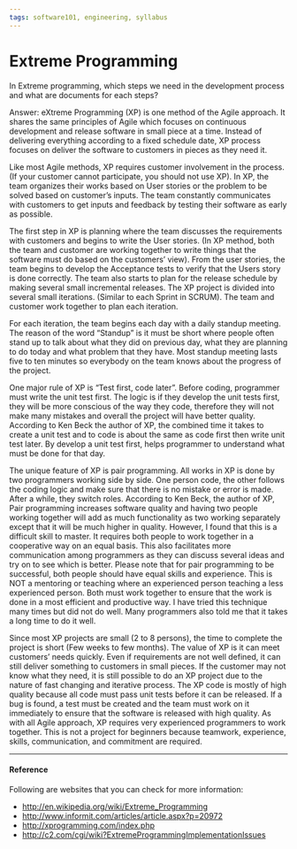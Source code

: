 ```yaml
---
tags: software101, engineering, syllabus
---
```

# Extreme Programming
In Extreme programming, which steps we need in the development process and what are documents for each steps?

Answer: eXtreme Programming (XP) is one method of the Agile approach. It shares the same principles of Agile which focuses on continuous development and release software in small piece at a time. Instead of delivering everything according to a fixed schedule date, XP process focuses on deliver the software to customers in pieces as they need it.

Like most Agile methods, XP requires customer involvement in the process. (If your customer cannot participate, you should not use XP). In XP, the team organizes their works based on User stories or the problem to be solved based on customer’s inputs. The team constantly communicates with customers to get inputs and feedback by testing their software as early as possible.

The first step in XP is planning where the team discusses the requirements with customers and begins to write the User stories. (In XP method, both the team and customer are working together to write things that the software must do based on the customers’ view). From the user stories, the team begins to develop the Acceptance tests to verify that the Users story is done correctly. The team also starts to plan for the release schedule by making several small incremental releases. The XP project is divided into several small iterations. (Similar to each Sprint in SCRUM). The team and customer work together to plan each iteration.

For each iteration, the team begins each day with a daily standup meeting. The reason of the word “Standup” is it must be short where people often stand up to talk about what they did on previous day, what they are planning to do today and what problem that they have. Most standup meeting lasts five to ten minutes so everybody on the team knows about the progress of the project.

One major rule of XP is “Test first, code later”. Before coding, programmer must write the unit test first. The logic is if they develop the unit tests first, they will be more conscious of the way they code, therefore they will not make many mistakes and overall the project will have better quality. According to Ken Beck the author of XP, the combined time it takes to create a unit test and to code is about the same as code first then write unit test later. By develop a unit test first, helps programmer to understand what must be done for that day.

The unique feature of XP is pair programming. All works in XP is done by two programmers working side by side. One person code, the other follows the coding logic and make sure that there is no mistake or error is made. After a while, they switch roles. According to Ken Beck, the author of XP, Pair programming increases software quality and having two people working together will add as much functionality as two working separately except that it will be much higher in quality. However, I found that this is a difficult skill to master. It requires both people to work together in a cooperative way on an equal basis. This also facilitates more communication among programmers as they can discuss several ideas and try on to see which is better. Please note that for pair programming to be successful, both people should have equal skills and experience. This is NOT a mentoring or teaching where an experienced person teaching a less experienced person. Both must work together to ensure that the work is done in a most efficient and productive way. I have tried this technique many times but did not do well. Many programmers also told me that it takes a long time to do it well.

Since most XP projects are small (2 to 8 persons), the time to complete the project is short (Few weeks to few months). The value of XP is it can meet customers’ needs quickly. Even if requirements are not well defined, it can still deliver something to customers in small pieces. If the customer may not know what they need, it is still possible to do an XP project due to the nature of fast changing and iterative process. The XP code is mostly of high quality because all code must pass unit tests before it can be released. If a bug is found, a test must be created and the team must work on it immediately to ensure that the software is released with high quality. As with all Agile approach, XP requires very experienced programmers to work together. This is not a project for beginners because teamwork, experience, skills, communication, and commitment are required.

---

#### Reference

Following are websites that you can check for more information:
* http://en.wikipedia.org/wiki/Extreme_Programming
* http://www.informit.com/articles/article.aspx?p=20972
* http://xprogramming.com/index.php
* http://c2.com/cgi/wiki?ExtremeProgrammingImplementationIssues

